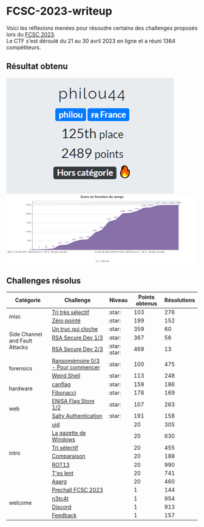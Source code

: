 # FCSC-2023-writeup

Voici les réflexions menées pour résoudre certains des challenges proposés lors du [FCSC 2023](https://www.ssi.gouv.fr/agence/cybersecurite/france-cybersecurity-challenge-2023/).<br/>
Le CTF s'est déroulé du 21 au 30 avril 2023 en ligne et a réuni 1364 compétiteurs.


## Résultat obtenu

![Classement final à l'issue de la compétition](score-final.png) ![Progression du score sur la durée de la compétition](score-progression.png)

## Challenges résolus

<table>
 <thead><tr><th>Catégorie</th><th>Challenge</th><th>Niveau</th><th>Points obtenus</th><th>Résolutions</th></tr></thead>
 <tbody>
  <tr><td rowspan=2>misc</td>
        <td><a href="./misc/Tri très sélectif/Tri très sélectif.md">Tri très sélectif</a></td><td>:star:</td><td>103</td><td>276</td></tr>
    <tr><td><a href="./misc/Zéro pointé/Zéro pointé.md">Zéro pointé</a></td><td>:star:</td><td>199</td><td>152</td></tr>
  <tr><td rowspan=3>Side Channel and Fault Attacks</td>
        <td><a href="./Side Channel and Fault Attacks/Un truc qui cloche/Un truc qui cloche.md">Un truc qui cloche</a></td><td>:star:</td><td>359</td><td>60</td></tr>
    <tr><td><a href="./Side Channel and Fault Attacks/RSA Secure Dev 1/RSA Secure Dev 1.md">RSA Secure Dev 1/3</a></td><td>:star:</td><td>367</td><td>56</td></tr>
    <tr><td><a href="./Side Channel and Fault Attacks/RSA Secure Dev 2/RSA Secure Dev 2.md">RSA Secure Dev 2/3</a></td><td>:star: :star:</td><td>469</td><td>13</td></tr>
  <tr><td rowspan=2>forensics</td>
        <td><a href="./forensics/Ransomémoire 0/Ransomémoire 0.md">Ransomémoire 0/3 - Pour commencer</a></td><td>:star:</td><td>100</td><td>475</td></tr>
    <tr><td><a href="./forensics/Weird Shell/Weird Shell.md">Weird Shell</a></td><td>:star:</td><td>113</td><td>248</td></tr>
  <tr><td rowspan=2>hardware</td>
        <td><a href="./hardware/canflag/canflag.md">canflag</a></td><td>:star:</td><td>159</td><td>186</td></tr>
    <tr><td><a href="./hardware/Fibonacci/Fibonacci.md">Fibonacci</a></td><td>:star:</td><td>178</td><td>169</td></tr>
  <tr><td rowspan=2>web</td>
        <td><a href="./web/ENISA Flag Store 1/ENISA Flag Store 1.md">ENISA Flag Store 1/2</a></td><td>:star:</td><td>107</td><td>263</td></tr>
    <tr><td><a href="./web/Salty Authentication/Salty Authentication.md">Salty Authentication</a></td><td>:star:</td><td>191</td><td>158</td></tr>
  <tr><td rowspan=7>intro</td>
        <td><a href="./intro/uid/uid.md">uid</a></td><td></td><td>20</td><td>305</td></tr>
    <tr><td><a href="./intro/La gazette de Windows/La gazette de Windows.md">La gazette de Windows</a></td><td></td><td>20</td><td>630</td></tr>
    <tr><td><a href="./intro/Tri sélectif/Tri sélectif.md">Tri sélectif</a></td><td></td><td>20</td><td>455</td></tr>
    <tr><td><a href="./intro/Comparaison/Comparaison.md">Comparaison</a></td><td></td><td>20</td><td>188</td></tr>
    <tr><td><a href="./intro/ROT13/ROT13.md">ROT13</a></td><td></td><td>20</td><td>990</td></tr>
    <tr><td><a href="./intro/T'es lent/T'es lent.md">T'es lent</a></td><td></td><td>20</td><td>741</td></tr>
    <tr><td><a href="./intro/Aaarg/Aaarg.md">Aaarg</a></td><td></td><td>20</td><td>460</td></tr>
  <tr><td rowspan=4>welcome</td>
        <td><a href="./welcome/Prechall FCSC 2023/Prechall FCSC 2023.md">Prechall FCSC 2023</a></td><td></td><td>1</td><td>144</td></tr>
    <tr><td><a href="./welcome/n3tc4t/n3tc4t.md">n3tc4t</a></td><td></td><td>1</td><td>954</td></tr>
    <tr><td><a href="./welcome/Discord/Discord.md">Discord</a></td><td></td><td>1</td><td>913</td></tr>
    <tr><td><a href="./welcome/Feedback/Feedback.md">Feedback</a></td><td></td><td>1</td><td>157</td></tr>
 </tbody>
</table>
